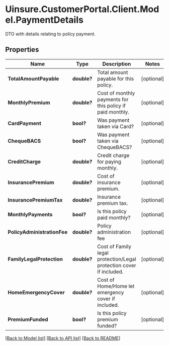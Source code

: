 # Uinsure.CustomerPortal.Client.Model.PaymentDetails
DTO with details relating to policy payment.

## Properties

Name | Type | Description | Notes
------------ | ------------- | ------------- | -------------
**TotalAmountPayable** | **double?** | Total amount payable for this policy. | [optional] 
**MonthlyPremium** | **double?** | Cost of monthly payments for this policy if paid monthly. | [optional] 
**CardPayment** | **bool?** | Was payment taken via Card? | [optional] 
**ChequeBACS** | **bool?** | Was payment taken via ChequeBACS? | [optional] 
**CreditCharge** | **double?** | Credit charge for paying monthly. | [optional] 
**InsurancePremium** | **double?** | Cost of insurance premium. | [optional] 
**InsurancePremiumTax** | **double?** | Insurance premium tax. | [optional] 
**MonthlyPayments** | **bool?** | Is this policy paid monthly? | [optional] 
**PolicyAdministrationFee** | **double?** | Policy administration fee | [optional] 
**FamilyLegalProtection** | **double?** | Cost of Family legal protection/Legal protection cover if included. | [optional] 
**HomeEmergencyCover** | **double?** | Cost of Home/Home let emergency cover if included. | [optional] 
**PremiumFunded** | **bool?** | Is this policy premium funded? | [optional] 

[[Back to Model list]](../README.md#documentation-for-models) [[Back to API list]](../README.md#documentation-for-api-endpoints) [[Back to README]](../README.md)

